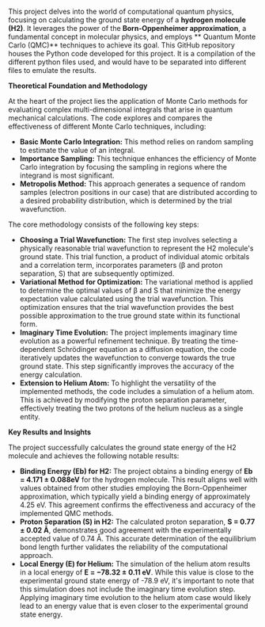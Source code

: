 This project delves into the world of computational quantum physics, focusing on calculating the ground state energy of a **hydrogen molecule (H2)**. It leverages the power of the **Born-Oppenheimer approximation**, a fundamental concept in molecular physics, and employs ** Quantum Monte Carlo (QMC)** techniques to achieve its goal. This GitHub repository houses the Python code developed for this project. It is a compilation of the different python files used, and would have to be separated into different files to emulate the results.

**Theoretical Foundation and Methodology**

At the heart of the project lies the application of Monte Carlo methods for evaluating complex multi-dimensional integrals that arise in quantum mechanical calculations. The code explores and compares the effectiveness of different Monte Carlo techniques, including: 

* **Basic Monte Carlo Integration:** This method relies on random sampling to estimate the value of an integral.
* **Importance Sampling:**  This technique enhances the efficiency of Monte Carlo integration by focusing the sampling in regions where the integrand is most significant.
* **Metropolis Method:** This approach generates a sequence of random samples (electron positions in our case) that are distributed according to a desired probability distribution, which is determined by the trial wavefunction.

The core methodology consists of the following key steps:

* **Choosing a Trial Wavefunction:**  The first step involves selecting a physically reasonable trial wavefunction to represent the H2 molecule's ground state. This trial function, a product of individual atomic orbitals and a correlation term,  incorporates parameters (β and proton separation, S) that are subsequently optimized. 
* **Variational Method for Optimization:** The variational method is applied to determine the optimal values of β and S that minimize the energy expectation value calculated using the trial wavefunction. This optimization ensures that the trial wavefunction provides the best possible approximation to the true ground state within its functional form.
* **Imaginary Time Evolution:**  The project implements imaginary time evolution as a powerful refinement technique. By treating the time-dependent Schrödinger equation as a diffusion equation, the code iteratively updates the wavefunction to converge towards the true ground state.  This step significantly improves the accuracy of the energy calculation.
* **Extension to Helium Atom:** To highlight the versatility of the implemented methods, the code includes a simulation of a helium atom. This is achieved by modifying the proton separation parameter, effectively treating the two protons of the helium nucleus as a single entity. 

**Key Results and Insights**

The project successfully calculates the ground state energy of the H2 molecule and achieves the following notable results:

* **Binding Energy (Eb) for H2:** The project obtains a binding energy of **Eb = 4.171 ± 0.088eV** for the hydrogen molecule. This result aligns well with values obtained from other studies employing the Born-Oppenheimer approximation, which typically yield a binding energy of approximately 4.25 eV. This agreement confirms the effectiveness and accuracy of the implemented QMC methods. 
* **Proton Separation (S) in H2:** The calculated proton separation, **S = 0.77 ± 0.02 Å**,  demonstrates good agreement with the experimentally accepted value of 0.74 Å.  This accurate determination of the equilibrium bond length further validates the reliability of the computational approach. 
* **Local Energy (E) for Helium:**  The simulation of the helium atom results in a local energy of **E = −78.32 ± 0.11 eV**. While this value is close to the experimental ground state energy of -78.9 eV, it's important to note that this simulation does not include the imaginary time evolution step. Applying imaginary time evolution to the helium atom case would likely lead to an energy value that is even closer to the experimental ground state energy.
